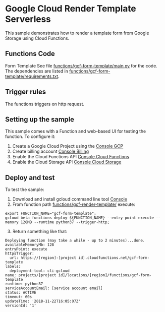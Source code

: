 # Google Cloud Render Template Serverless

This sample demonstrates how to render a template form from Google Storage using Cloud Functions.


## Functions Code

Form Template
See file [functions/gcf-form-template/main.py](functions/gcf-form-template/main.py) for the code.
The dependencies are listed in [functions/gcf-form-template/requirements.txt](functions/gcf-upload-file/requirements.txt).

## Trigger rules

The functions triggers on http request.

## Setting up the sample

This sample comes with a Function and web-based UI for testing the function. To configure it:

 1. Create a Google Cloud Project using the [Console GCP](https://console.cloud.google.com)
 1. Create billing account [Console Billing](https://console.cloud.google.com/billing/)
 1. Enable the Cloud Functions API [Console Cloud Functions](https://console.cloud.google.com/functions/)
 1. Enable the Cloud Storage API [Console Cloud Storage](https://console.cloud.google.com/storage/)


## Deploy and test

To test the sample:
 1. Download and install gcloud command line tool [Console](https://cloud.google.com/sdk/install)
 2. From function path [functions/gcf-render-template/](functions/gcf-render-template/) execute:
 ```
 export FUNCTION_NAME="gcf-form-template";
 gcloud beta functions deploy ${FUNCTION_NAME} --entry-point execute --memory 128MB --runtime python37 --trigger-http;
 ```
 3. Return something like that:
```
Deploying function (may take a while - up to 2 minutes)...done.                                                                                                                                            
availableMemoryMb: 128
entryPoint: execute
httpsTrigger:
  url: https://[region]-[project id].cloudfunctions.net/gcf-form-template
labels:
  deployment-tool: cli-gcloud
name: projects/[project id]/locations/[region]/functions/gcf-form-template
runtime: python37
serviceAccountEmail: [service account email]
status: ACTIVE
timeout: 60s
updateTime: '2018-11-22T16:05:07Z'
versionId: '1'
```
